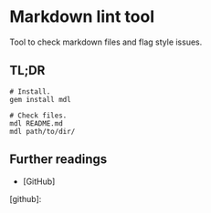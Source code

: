 # Markdown lint tool

Tool to check markdown files and flag style issues.

## TL;DR

```shell
# Install.
gem install mdl

# Check files.
mdl README.md
mdl path/to/dir/
```

## Further readings

- [GitHub]

[github]:

